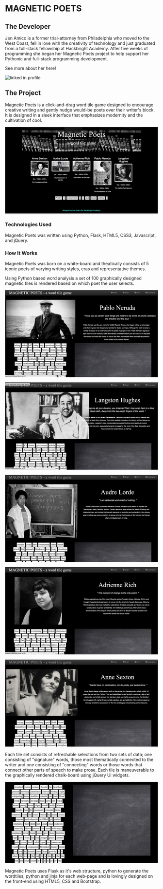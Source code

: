 # MAGNETIC POETS

## The Developer

Jen Amico is a former trial-attorney from Philadelphia who moved to the West Coast, fell in love with the creativity of technology and just graduated from a full-stack fellowship at Hackbright Academy. After five weeks of programming she began her Magnetic Poets project to help support her Pythonic and full-stack programming development.

See more about her here!

![linked in profile](https://www.linkedin.com/profile/edit?trk=hb_tab_pro_top)

## The Project

Magnetic Poets is a click-and-drag word tile game designed to encourage creative writing and gently nudge would-be poets over their writer's block. It is designed in a sleek interface that emphasizes modernity and the cultivation of cool.

![homepage](https://github.com/jenamico/MAGNETIC-POETS-/blob/master/static/img/magneticpoets.png)


### Technologies Used


Magnetic Poets was written using Python, Flask, HTML5, CSS3, Javascript, and jQuery.

### How It Works

Magnetic Poets was born on a white-board and theatically consists of 5 iconic poets of varying writing styles, eras and representative themes.

Using Python based word analysis a set of 100 graphically designed magnetic tiles is rendered based on which poet the user selects.

![pablo neruda](https://github.com/jenamico/MAGNETIC-POETS-/blob/master/static/img/pabloneruda.png)

![langston hughes](https://github.com/jenamico/MAGNETIC-POETS-/blob/master/static/img/langstonhughes.png)

![audre lorde](https://github.com/jenamico/MAGNETIC-POETS-/blob/master/static/img/audrelorde.png)

![adrienne rich](https://github.com/jenamico/MAGNETIC-POETS-/blob/master/static/img/adriennerich.png)

![anne sexton](https://github.com/jenamico/MAGNETIC-POETS-/blob/master/static/img/annesexton.png)


Each tile set consists of refreshable selections from two sets of data; one consisting of "signature" words, those most thematically connected to the writer and one consisting of "connecting" words or those words that connect other parts of speech to make prose. Each tile is maneuverable to the graphically rendered chalk-board using jQuery UI widgets.

![tilesandboard](https://github.com/jenamico/MAGNETIC-POETS-/blob/master/static/img/tilesandchalkboard.png)


Magnetic Poets uses Flask as it's web structure, python to generate the wordtiles, python and jinja for each web-page and is lovingly designed on the front-end using HTML5, CSS and Bootstrap.





